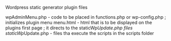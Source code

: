 Wordpress static generator plugin files


wpAdminMenu.php - code to be placed in functions.php or wp-config.php ; initializes plugin menu
menu.html - html that is to be displayed on the plugins first page ; it directs to the staticWp*Update.php files
staticWp*Update.php - files tha execute the scripts in the scripts folder

